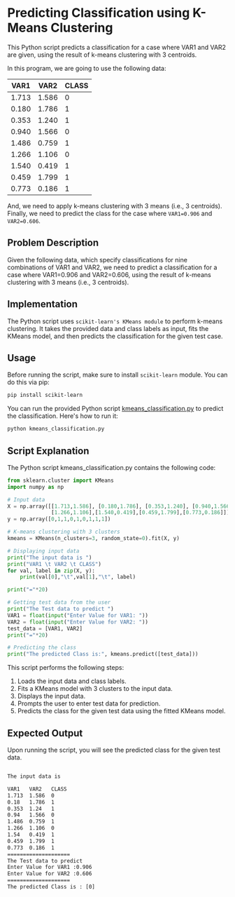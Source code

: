 # Predicting Classification using K-Means Clustering

This Python script predicts a classification for a case where VAR1 and VAR2 are given, using the result of k-means clustering with 3 centroids.

In this program, we are going to use the following data:

| VAR1  | VAR2  | CLASS |
|-------|-------|-------|
| 1.713 | 1.586 |   0   |
| 0.180 | 1.786 |   1   |
| 0.353 | 1.240 |   1   |
| 0.940 | 1.566 |   0   |
| 1.486 | 0.759 |   1   |
| 1.266 | 1.106 |   0   |
| 1.540 | 0.419 |   1   |
| 0.459 | 1.799 |   1   |
| 0.773 | 0.186 |   1   |

And, we need to apply k-means clustering with 3 means (i.e., 3 centroids). Finally, we need to predict the class for the case where `VAR1=0.906` and `VAR2=0.606`.

## Problem Description

Given the following data, which specify classifications for nine combinations of VAR1 and VAR2, we need to predict a classification for a case where VAR1=0.906 and VAR2=0.606, using the result of k-means clustering with 3 means (i.e., 3 centroids).

## Implementation

The Python script uses `scikit-learn's KMeans module` to perform k-means clustering. It takes the provided data and class labels as input, fits the KMeans model, and then predicts the classification for the given test case.

## Usage

Before running the script, make sure to install `scikit-learn` module. You can do this via pip:

```bash
pip install scikit-learn
```

You can run the provided Python script [kmeans_classification.py](kmeans_classification.py) to predict the classification. Here's how to run it:
 ```bash
 python kmeans_classification.py
```
## Script Explanation
The Python script kmeans_classification.py contains the following code:

```python
from sklearn.cluster import KMeans
import numpy as np

# Input data
X = np.array([[1.713,1.586], [0.180,1.786], [0.353,1.240], [0.940,1.566], [1.486,0.759],
              [1.266,1.106],[1.540,0.419],[0.459,1.799],[0.773,0.186]])
y = np.array([0,1,1,0,1,0,1,1,1])

# K-means clustering with 3 clusters
kmeans = KMeans(n_clusters=3, random_state=0).fit(X, y)

# Displaying input data
print("The input data is ")
print("VAR1 \t VAR2 \t CLASS")
for val, label in zip(X, y):
    print(val[0],"\t",val[1],"\t", label)

print("="*20)

# Getting test data from the user
print("The Test data to predict ")
VAR1 = float(input("Enter Value for VAR1: "))
VAR2 = float(input("Enter Value for VAR2: "))
test_data = [VAR1, VAR2]
print("="*20)

# Predicting the class
print("The predicted Class is:", kmeans.predict([test_data]))

```
This script performs the following steps:

1. Loads the input data and class labels.
2. Fits a KMeans model with 3 clusters to the input data.
3. Displays the input data.
4. Prompts the user to enter test data for prediction.
5. Predicts the class for the given test data using the fitted KMeans model.

## Expected Output

Upon running the script, you will see the predicted class for the given test data.

```html

The input data is

VAR1   VAR2   CLASS
1.713  1.586  0
0.18   1.786  1
0.353  1.24   1
0.94   1.566  0
1.486  0.759  1
1.266  1.106  0
1.54   0.419  1
0.459  1.799  1
0.773  0.186  1
====================
The Test data to predict
Enter Value for VAR1 :0.906
Enter Value for VAR2 :0.606
====================
The predicted Class is : [0]

```